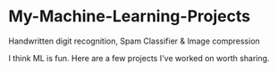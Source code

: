 # My-Machine-Learning-Projects
Handwritten digit recognition, Spam Classifier &amp; Image compression

I think ML is fun. Here are a few projects I've worked on worth sharing.
